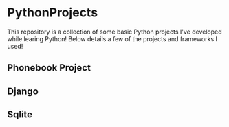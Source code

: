 # PythonProjects

This repository is a collection of some basic Python projects I've developed while learing Python! Below details a few of the projects and frameworks I used!

## Phonebook Project
## Django
## Sqlite
